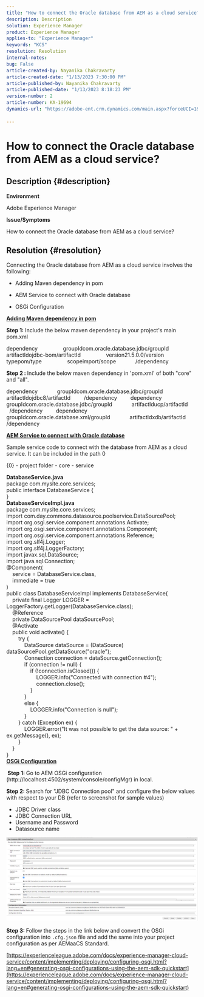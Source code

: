 ```yaml
---
title: "How to connect the Oracle database from AEM as a cloud service?"
description: Description
solution: Experience Manager
product: Experience Manager
applies-to: "Experience Manager"
keywords: "KCS"
resolution: Resolution
internal-notes: 
bug: False
article-created-by: Nayanika Chakravarty
article-created-date: "1/13/2023 7:30:00 PM"
article-published-by: Nayanika Chakravarty
article-published-date: "1/13/2023 8:18:23 PM"
version-number: 2
article-number: KA-19694
dynamics-url: "https://adobe-ent.crm.dynamics.com/main.aspx?forceUCI=1&pagetype=entityrecord&etn=knowledgearticle&id=0287e5a8-7893-ed11-aad1-6045bd006c82"

---
```

# How to connect the Oracle database from AEM as a cloud service?

## Description {#description}


<b>Environment</b>

Adobe Experience Manager

<b>Issue/Symptoms</b>

How to connect the Oracle database from AEM as a cloud service?


## Resolution {#resolution}


Connecting the Oracle database from AEM as a cloud service involves the following:

- Adding Maven dependency in pom

- AEM Service to connect with Oracle database

- OSGi Configuration

<u><b>Adding Maven dependency in pom</b></u>

<b>Step 1:</b> Include the below maven dependency in your project's main pom.xml

dependency
                groupIdcom.oracle.database.jdbc/groupId
                artifactIdojdbc-bom/artifactId
                version21.5.0.0/version
                typepom/type
                scopeimport/scope
            /dependency

<b>Step 2 : </b>Include the below maven dependency in 'pom.xml' of both "core" and "all".

dependency
            groupIdcom.oracle.database.jdbc/groupId
            artifactIdojdbc8/artifactId
        /dependency
        dependency
            groupIdcom.oracle.database.jdbc/groupId
            artifactIducp/artifactId
        /dependency
        dependency
            groupIdcom.oracle.database.xml/groupId
            artifactIdxdb/artifactId
        /dependency

<u><b>AEM Service to connect with Oracle database</b></u>

Sample service code to connect with the database from AEM as a cloud service. It can be included in the path 0

{0} - project folder - core - service

<b>DatabaseService.java</b>
<br>package com.mysite.core.services; <br>public interface DatabaseService {<br>}<br>
<b>DatabaseServiceImpl.java</b>
<br>package com.mysite.core.services; <br>import com.day.commons.datasource.poolservice.DataSourcePool;<br>import org.osgi.service.component.annotations.Activate;<br>import org.osgi.service.component.annotations.Component;<br>import org.osgi.service.component.annotations.Reference;<br>import org.slf4j.Logger;<br>import org.slf4j.LoggerFactory; <br>import javax.sql.DataSource;<br>import java.sql.Connection; <br>@Component(<br>    service = DatabaseService.class,<br>    immediate = true<br>)<br>public class DatabaseServiceImpl implements DatabaseService{ <br>    private final Logger LOGGER = LoggerFactory.getLogger(DatabaseService.class); <br>    @Reference<br>    private DataSourcePool dataSourcePool; <br>    @Activate<br>    public void activate() { <br>        try {<br>            DataSource dataSource = (DataSource) dataSourcePool.getDataSource("oracle");<br>            Connection connection = dataSource.getConnection(); <br>            if (connection != null) {<br>                if (!connection.isClosed()) {<br>                    LOGGER.info("Connected with connection #4");<br>                    connection.close();<br>                }<br>            }<br>            else {<br>                LOGGER.info("Connection is null");<br>            }<br>        } catch (Exception ex) {<br>            LOGGER.error("It was not possible to get the data source: " + ex.getMessage(), ex);<br>        }<br>    }<br>}<br>
<u><b>OSGi Configuration</b></u>

<b> Step 1: </b>Go to AEM OSGi configuration (http://localhost:4502/system/console/configMgr) in local.

<b>Step 2: </b>Search for "JDBC Connection pool" and configure the below values with respect to your DB (refer to screenshot for sample values)

- JDBC Driver class
- JDBC Connection URL
- Username and Password
- Datasource name


![](assets/265e1a49-24dc-ec11-a7b6-0022480b073d.png)

<b>Step 3: </b>Follow the steps in the link below and convert the OSGi configuration into `.cfg.json` file and add the same into your project configuration as per AEMaaCS Standard.

[https://experienceleague.adobe.com/docs/experience-manager-cloud-service/content/implementing/deploying/configuring-osgi.html?lang=en#generating-osgi-configurations-using-the-aem-sdk-quickstart](https://experienceleague.adobe.com/docs/experience-manager-cloud-service/content/implementing/deploying/configuring-osgi.html?lang=en#generating-osgi-configurations-using-the-aem-sdk-quickstart)




